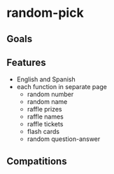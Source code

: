 # random-pick
## Goals
## Features
- English and Spanish
- each function in separate page
  - random number
  - random name 
  - raffle prizes
  - raffle names
  - raffle tickets 
  - flash cards 
  - random question-answer 
## Compatitions
